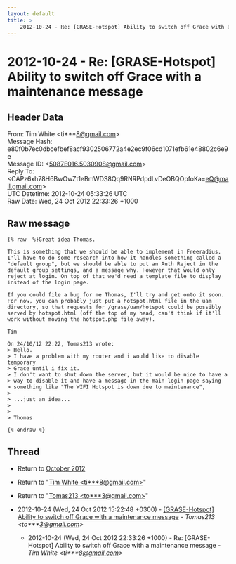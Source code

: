 ```yaml
---
layout: default
title: >
    2012-10-24 - Re: [GRASE-Hotspot] Ability to switch off Grace with a maintenance message
---
```


# 2012-10-24 - Re: [GRASE-Hotspot] Ability to switch off Grace with a maintenance message

## Header Data

From: Tim White \<ti***8@gmail.com\><br>
Message Hash: e80f0b7ec0dbcefbef8acf9302506772a4e2ec9f06cd1071efb61e48802c6e9e<br>
Message ID: \<5087E016.5030908@gmail.com\><br>
Reply To: \<CAPz6xh78H6BwOwZt1eBmWDS8Qq9RNRPdpdLvDeOBQOpfoKa=eQ@mail.gmail.com\><br>
UTC Datetime: 2012-10-24 05:33:26 UTC<br>
Raw Date: Wed, 24 Oct 2012 22:33:26 +1000<br>

## Raw message

```
{% raw  %}Great idea Thomas.

This is something that we should be able to implement in Freeradius. 
I'll have to do some research into how it handles something called a 
"default group", but we should be able to put an Auth Reject in the 
default group settings, and a message why. However that would only 
reject at login. On top of that we'd need a template file to display 
instead of the login page.

If you could file a bug for me Thomas, I'll try and get onto it soon. 
For now, you can probably just put a hotspot.html file in the uam 
directory, so that requests for /grase/uam/hotspot could be possibly 
served by hotspot.html (off the top of my head, can't think if it'll 
work without moving the hotspot.php file away).

Tim

On 24/10/12 22:22, Tomas213 wrote:
> Hello.
> I have a problem with my router and i would like to disable temporary 
> Grace until i fix it.
> I don't want to shut down the server, but it would be nice to have a 
> way to disable it and have a message in the main login page saying 
> something like "The WIFI Hotspot is down due to maintenance",
>
> ...just an idea...
>
>
> Thomas

{% endraw %}
```

## Thread

+ Return to [October 2012](/archive/2012/10)

+ Return to "[Tim White <ti***8<span>@</span>gmail.com>](/authors/ti___8_at_gmail_com)"
+ Return to "[Tomas213 <to***3<span>@</span>gmail.com>](/authors/to___3_at_gmail_com)"

+ 2012-10-24 (Wed, 24 Oct 2012 15:22:48 +0300) - [[GRASE-Hotspot] Ability to switch off Grace with a maintenance	message](/archive/2012/10/6d0e42fa0e19e5a2874a9ab8f05dae3952ee0abbffb503c1b62b03da27027430) - _Tomas213 \<to***3@gmail.com\>_
  + 2012-10-24 (Wed, 24 Oct 2012 22:33:26 +1000) - Re: [GRASE-Hotspot] Ability to switch off Grace with a maintenance message - _Tim White \<ti***8@gmail.com\>_

